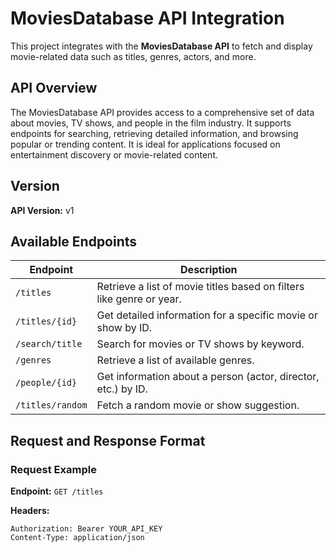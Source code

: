 # MoviesDatabase API Integration

This project integrates with the **MoviesDatabase API** to fetch and display movie-related data such as titles, genres, actors, and more.

## API Overview

The MoviesDatabase API provides access to a comprehensive set of data about movies, TV shows, and people in the film industry. It supports endpoints for searching, retrieving detailed information, and browsing popular or trending content. It is ideal for applications focused on entertainment discovery or movie-related content.

## Version

**API Version:** v1

## Available Endpoints

| Endpoint                      | Description                                                              |
|------------------------------|--------------------------------------------------------------------------|
| `/titles`                    | Retrieve a list of movie titles based on filters like genre or year.     |
| `/titles/{id}`               | Get detailed information for a specific movie or show by ID.             |
| `/search/title`              | Search for movies or TV shows by keyword.                                |
| `/genres`                    | Retrieve a list of available genres.                                     |
| `/people/{id}`               | Get information about a person (actor, director, etc.) by ID.            |
| `/titles/random`             | Fetch a random movie or show suggestion.                                 |

## Request and Response Format

### Request Example

**Endpoint:** `GET /titles`

**Headers:**
```http
Authorization: Bearer YOUR_API_KEY
Content-Type: application/json

